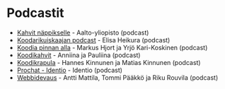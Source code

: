 # Podcastit

* [Kahvit näppikselle](https://www.aalto.fi/fi/podcastit/kahvit-nappikselle) - Aalto-yliopisto (podcast)
* [Koodarikuiskaajan podcast](https://koodarikuiskaaja.simplecast.com) - Elisa Heikura (podcast)
* [Koodia pinnan alla](https://koodiapinnanalla.fi) - Markus Hjort ja Yrjö Kari-Koskinen (podcast)
* [Koodikahvit](https://audioboom.com/channels/5016335) - Anniina ja Pauliina (podcast)
* [Koodikrapula](https://koodikrapula.fi/) - Hannes Kinnunen ja Matias Kinnunen (podcast)
* [Prochat - Identio](https://podtail.com/fi/podcast/prochat) - Identio (podcast)
* [Webbidevaus](https://webbidevaus.fi) - Antti Mattila, Tommi Pääkkö ja Riku Rouvila (podcast)
